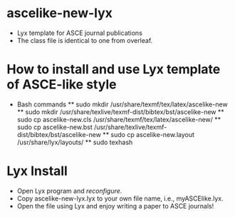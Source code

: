 # ascelike-new-lyx
* Lyx template for ASCE journal publications
* The class file is identical to one from overleaf.

# How to install and use Lyx template of ASCE-like style

* Bash commands
** sudo mkdir      /usr/share/texmf/tex/latex/ascelike-new
** sudo mkdir      /usr/share/texlive/texmf-dist/bibtex/bst/ascelike-new
** sudo cp ascelike-new.cls        /usr/share/texmf/tex/latex/ascelike-new/
** sudo cp ascelike-new.bst        /usr/share/texlive/texmf-dist/bibtex/bst/ascelike-new
** sudo cp         ascelike-new.layout     /usr/share/lyx/layouts/
** sudo texhash

# Lyx Install
* Open Lyx program and *reconfigure*.
* Copy ascelike-new-lyx.lyx to your own file name, i.e., myASCElike.lyx.
* Open the file using Lyx and enjoy writing a paper to ASCE journals!
